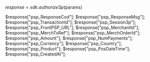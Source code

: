 $response = sdk.authorize3p($params)

$response["psp_ResponseCod"];
$response["psp_ResponseMsg"];
$response["psp_TransactionId"];
$response["psp_Session3p"];
$response["psp_FrontPSP_URL"];
$response["psp_MerchantId"];
$response["psp_MerchTxRef"];
$response["psp_MerchOrderId"];
$response["psp_Amount"];
$response["psp_NumPayments"];
$response["psp_Currency"];
$response["psp_Country"];
$response["psp_Product"];
$response["psp_PosDateTime"];
$response["psp_CreatedAt"];
